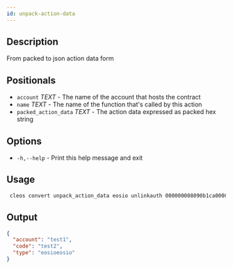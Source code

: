 ```yaml
---
id: unpack-action-data
---
```



## Description
From packed to json action data form

## Positionals
- `account` _TEXT_ - The name of the account that hosts the contract
- `name` _TEXT_ - The name of the function that's called by this action
- `packed_action_data` _TEXT_ - The action data expressed as packed hex string 
## Options

- `-h,--help` - Print this help message and exit

## Usage


```sh
 cleos convert unpack_action_data eosio unlinkauth 000000008090b1ca000000000091b1ca000075982aea3055
```

## Output


```json
{
  "account": "test1",
  "code": "test2",
  "type": "eosioeosio"
}
```

